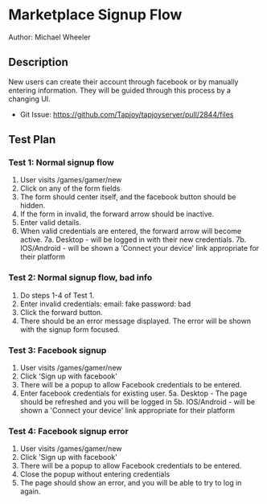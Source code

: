 # Marketplace Signup Flow

Author: Michael Wheeler


## Description
New users can create their account through facebook or by manually entering information. They will be guided through this process by a changing UI.

* Git Issue: https://github.com/Tapjoy/tapjoyserver/pull/2844/files

## Test Plan

### Test 1: Normal signup flow

1. User visits /games/gamer/new
2. Click on any of the form fields
3. The form should center itself, and the facebook button should be hidden.
4. If the form in invalid, the forward arrow should be inactive.
5. Enter valid details.
6. When valid credentials are entered, the forward arrow will become active.
7a. Desktop - will be logged in with their new credentials.
7b. IOS/Android - will be shown a 'Connect your device' link appropriate for their platform


### Test 2: Normal signup flow, bad info

1. Do steps 1-4 of Test 1.
2. Enter invalid credentials: 
  email: fake 
  password: bad
3. Click the forward button.
4. There should be an error message displayed. The error will be shown with the signup form focused.


### Test 3: Facebook signup

1. User visits /games/gamer/new
2. Click 'Sign up with facebook'
3. There will be a popup to allow Facebook credentials to be entered.
4. Enter facebook credentials for existing user.
5a. Desktop - The page should be refreshed and you will be logged in
5b. IOS/Android - will be shown a 'Connect your device' link appropriate for their platform


### Test 4: Facebook signup error

1. User visits /games/gamer/new
2. Click 'Sign up with facebook'
3. There will be a popup to allow Facebook credentials to be entered.
4. Close the popup without entering credentials
5. The page should show an error, and you will be able to try to log in again.

